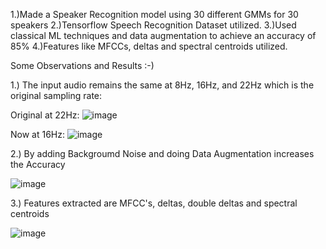 1.)Made a Speaker Recognition model using 30 different GMMs for 30 speakers
2.)Tensorflow Speech Recognition Dataset utilized.
3.)Used classical ML techniques and data augmentation to achieve an accuracy of 85%
4.)Features like MFCCs, deltas and spectral centroids utilized.

Some Observations and Results :-)

1.) The input audio remains the same at 8Hz, 16Hz, and 22Hz which is the original sampling rate:

Original at 22Hz:
![image](https://github.com/AMNS4000/Speaker-Recognition-using-Gaussian-Mixture-Models-Tensorflow-Speech-Dataset-/assets/104384727/d5448440-e22e-400b-bd4c-0bf8ee09be83)


Now at 16Hz:
![image](https://github.com/AMNS4000/Speaker-Recognition-using-Gaussian-Mixture-Models-Tensorflow-Speech-Dataset-/assets/104384727/47d88589-9bf2-4176-8e78-f39fa64cb452)

2.) By adding Backgroumd Noise and doing Data Augmentation increases the Accuracy

![image](https://github.com/AMNS4000/Speaker-Recognition-using-Gaussian-Mixture-Models-Tensorflow-Speech-Dataset-/assets/104384727/3d837dea-ae23-4467-ab12-411fb252f147)

3.) Features extracted are MFCC's, deltas, double deltas and spectral centroids

![image](https://github.com/AMNS4000/Speaker-Recognition-using-Gaussian-Mixture-Models-Tensorflow-Speech-Dataset-/assets/104384727/8b4a51df-e95c-449c-a3fa-808acdfab12e)
